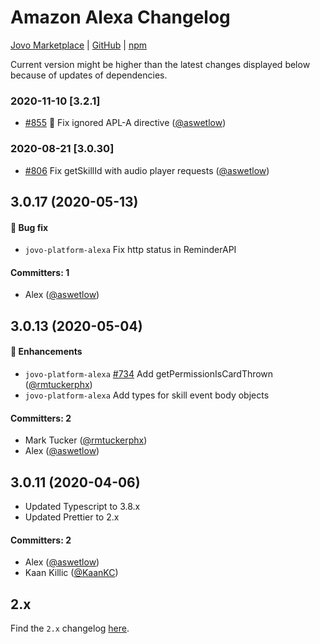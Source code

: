 # Amazon Alexa Changelog
[Jovo Marketplace](https://www.jovo.tech/marketplace/jovo-platform-alexa) | [GitHub](https://github.com/jovotech/jovo-framework/tree/master/jovo-platforms/jovo-platform-alexa) | [npm](https://www.npmjs.com/package/jovo-platform-alexa)

Current version might be higher than the latest changes displayed below because of updates of dependencies.


### 2020-11-10 [3.2.1]
- [#855](https://github.com/jovotech/jovo-framework/pull/855) :bug: Fix ignored APL-A directive ([@aswetlow](https://github.com/aswetlow))


### 2020-08-21 [3.0.30]
* [#806](https://github.com/jovotech/jovo-framework/pull/806) Fix getSkillId with audio player requests ([@aswetlow](https://github.com/aswetlow))   



## 3.0.17 (2020-05-13)

#### :bug: Bug fix
 * `jovo-platform-alexa` Fix http status in ReminderAPI 

#### Committers: 1
- Alex ([@aswetlow](https://github.com/aswetlow))


## 3.0.13 (2020-05-04)

#### :nail_care: Enhancements
 * `jovo-platform-alexa` [#734](https://github.com/jovotech/jovo-framework/pull/734) Add getPermissionIsCardThrown ([@rmtuckerphx](https://github.com/rmtuckerphx))  
 * `jovo-platform-alexa` Add types for skill event body objects 

#### Committers: 2
- Mark Tucker ([@rmtuckerphx](https://github.com/rmtuckerphx))
- Alex ([@aswetlow](https://github.com/aswetlow))

## 3.0.11 (2020-04-06)

* Updated Typescript to 3.8.x
* Updated Prettier to 2.x

#### Committers: 2
- Alex ([@aswetlow](https://github.com/aswetlow))
- Kaan Killic ([@KaanKC](https://github.com/KaanKC))

## 2.x

Find the `2.x` changelog [here](https://github.com/jovotech/jovo-framework/blob/v2/CHANGELOG.md).

